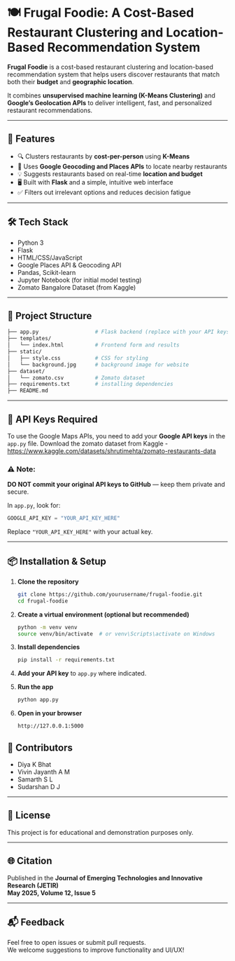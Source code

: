 
# 🍽️ Frugal Foodie: A Cost-Based Restaurant Clustering and Location-Based Recommendation System

**Frugal Foodie** is a cost-based restaurant clustering and location-based recommendation system that helps users discover restaurants that match both their **budget** and **geographic location**.

It combines **unsupervised machine learning (K-Means Clustering)** and **Google’s Geolocation APIs** to deliver intelligent, fast, and personalized restaurant recommendations.

---

## 🚀 Features

- 🔍 Clusters restaurants by **cost-per-person** using **K-Means**
- 📍 Uses **Google Geocoding and Places APIs** to locate nearby restaurants
- 💡 Suggests restaurants based on real-time **location and budget**
- 🖥️ Built with **Flask** and a simple, intuitive web interface
- ✅ Filters out irrelevant options and reduces decision fatigue

---

## 🛠️ Tech Stack

- Python 3
- Flask
- HTML/CSS/JavaScript
- Google Places API & Geocoding API
- Pandas, Scikit-learn
- Jupyter Notebook (for initial model testing)
- Zomato Bangalore Dataset (from Kaggle)

---

## 📁 Project Structure

```bash
├── app.py                  # Flask backend (replace with your API keys)
├── templates/
│   └── index.html          # Frontend form and results
├── static/
│   ├── style.css           # CSS for styling    
│   └── background.jpg      # background image for website
├── dataset/
│   └── zomato.csv          # Zomato dataset
├── requirements.txt        # installing dependencies
├── README.md               
```

---

## 🔑 API Keys Required

To use the Google Maps APIs, you need to add your **Google API keys** in the `app.py` file.
Download the zomato dataset from Kaggle - https://www.kaggle.com/datasets/shrutimehta/zomato-restaurants-data

### ⚠️ Note:
**DO NOT commit your original API keys to GitHub** — keep them private and secure.

In `app.py`, look for:
```python
GOOGLE_API_KEY = "YOUR_API_KEY_HERE"
```
Replace `"YOUR_API_KEY_HERE"` with your actual key.

---

## 📦 Installation & Setup

1. **Clone the repository**
   ```bash
   git clone https://github.com/yourusername/frugal-foodie.git
   cd frugal-foodie
   ```

2. **Create a virtual environment (optional but recommended)**
   ```bash
   python -m venv venv
   source venv/bin/activate  # or venv\Scripts\activate on Windows
   ```

3. **Install dependencies**
   ```bash
   pip install -r requirements.txt
   ```

4. **Add your API key** to `app.py` where indicated.

5. **Run the app**
   ```bash
   python app.py
   ```

6. **Open in your browser**
   ```
   http://127.0.0.1:5000
   ```



## 🙌 Contributors

- Diya K Bhat  
- Vivin Jayanth A M  
- Samarth S L  
- Sudarshan D J  



---

## 📄 License

This project is for educational and demonstration purposes only.

---

## 🌐 Citation

Published in the **Journal of Emerging Technologies and Innovative Research (JETIR)**  
**May 2025, Volume 12, Issue 5**

---

## 📬 Feedback

Feel free to open issues or submit pull requests.  
We welcome suggestions to improve functionality and UI/UX!
